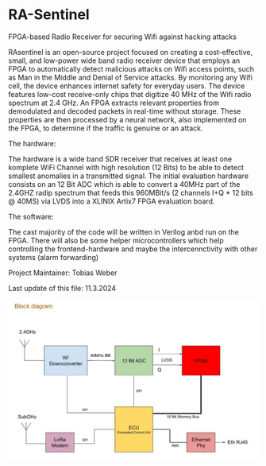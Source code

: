 # RA-Sentinel
FPGA-based Radio Receiver for securing Wifi against hacking attacks

RAsentinel is an open-source project focused on creating a cost-effective, small, and low-power wide band radio receiver device that employs an FPGA to automatically detect malicious attacks on Wifi access points, such as Man in the Middle and Denial of Service attacks. By monitoring any Wifi cell, the device enhances internet safety for everyday users.
The device features low-cost receive-only chips that digitize 40 MHz of the Wifi radio spectrum at 2.4 GHz. An FPGA extracts relevant properties from demodulated and decoded packets in real-time without storage. These properties are then processed by a neural network, also implemented on the FPGA, to determine if the traffic is genuine or an attack.

The hardware:

The hardware is a wide band SDR receiver that receives at least one komplete WiFi Channel with high resolution (12 Bits) to be able to detect smallest anomalies in a transmitted signal. The initial evaluation hardware consists on an 12 Bit ADC which is able to convert a 40MHz part of the 2.4GHZ radip spectrum that feeds this 960MBit/s (2 channels I+Q * 12 bits @ 40MS) via LVDS into a XLINIX Artix7 FPGA evaluation board.

The software:

The cast majority of the code will be written in Verilog anbd run on the FPGA. There will also be some helper microcontrollers which help controlling the frontend-hardware and maybe the intercennctivity with other systems (alarm forwarding)

Project Maintainer: Tobias Weber

Last update of this file: 11.3.2024


![Alt text](/RAsentinel-Blockdiagram.JPG "Optional title")
